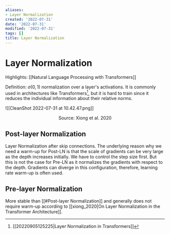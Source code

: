 ```yaml
---
aliases:
- Layer Normalization
created: '2022-07-31'
date: '2022-07-31'
modified: '2022-07-31'
tags: []
title: Layer Normalization
---
```


# Layer Normalization

Highlights: [[Natural Language Processing with Transformers]]

Definition: $\sigma(0, 1)$ normalization over a layer's activations. It is commonly used in architectures like Transformers[^1], but it is hard to train since it reduces the individual information about their relative norms.

![[CleanShot 2022-07-31 at 10.42.47.png]]

<center>Source: Xiong et al. 2020</center>

## Post-layer Normalization

Layer Normalization after skip connections. The underlying reason why we need a warm-up for Post-LN is that the scale of gradients can be very large as the depth increases initially. We have to control the step size first. But this is not the case for Pre-LN as it normalizes the gradients with respect to the depth. Gradients can diverge in this configuration, therefore, learning rate warm-up is often used.

## Pre-layer Normalization

More stable than [[#Post-layer Normalization]] and generally does not require warm-up according to [[xiong_2020|On Layer Normalization in the Transformer Architecture]].

[^1]: [[20220905125225|Layer Normalization in Transformers]]